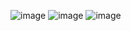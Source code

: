 
![image](https://github.com/user-attachments/assets/4230e146-71ad-42e5-80d8-2c0c24b39336)
![image](https://github.com/user-attachments/assets/e17a37ca-e767-403f-9c17-bded7e60962e)
![image](https://github.com/user-attachments/assets/e0f2323f-f184-4da6-b94d-739970b808cd)
